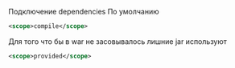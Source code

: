 Подключение dependencies 
По умолчанию
```xml
<scope>compile</scope>
```
Для того что бы в war не засовывалось лишние jar используют
```xml
<scope>provided</scope>
```